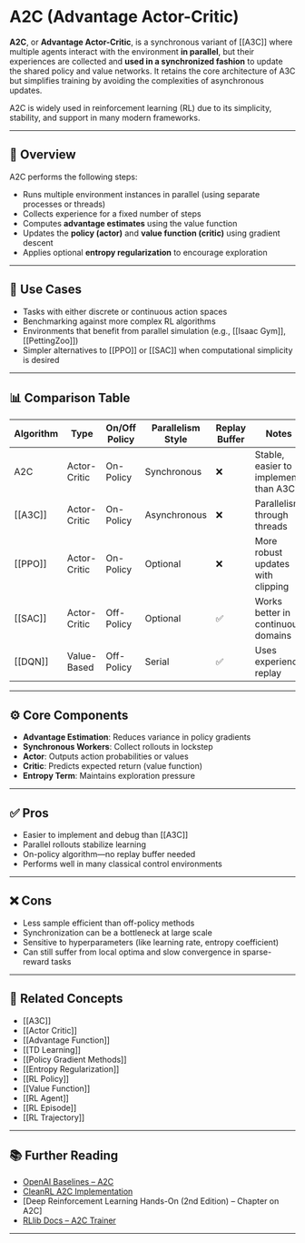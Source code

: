 # A2C (Advantage Actor-Critic)

**A2C**, or **Advantage Actor-Critic**, is a synchronous variant of [[A3C]] where multiple agents interact with the environment **in parallel**, but their experiences are collected and **used in a synchronized fashion** to update the shared policy and value networks. It retains the core architecture of A3C but simplifies training by avoiding the complexities of asynchronous updates.

A2C is widely used in reinforcement learning (RL) due to its simplicity, stability, and support in many modern frameworks.

---

## 🧠 Overview

A2C performs the following steps:
- Runs multiple environment instances in parallel (using separate processes or threads)
- Collects experience for a fixed number of steps
- Computes **advantage estimates** using the value function
- Updates the **policy (actor)** and **value function (critic)** using gradient descent
- Applies optional **entropy regularization** to encourage exploration

---

## 🧪 Use Cases

- Tasks with either discrete or continuous action spaces  
- Benchmarking against more complex RL algorithms  
- Environments that benefit from parallel simulation (e.g., [[Isaac Gym]], [[PettingZoo]])  
- Simpler alternatives to [[PPO]] or [[SAC]] when computational simplicity is desired

---

## 📊 Comparison Table

| Algorithm   | Type          | On/Off Policy | Parallelism Style | Replay Buffer | Notes                                 |
|-------------|---------------|----------------|-------------------|---------------|----------------------------------------|
| A2C         | Actor-Critic   | On-Policy       | Synchronous       | ❌             | Stable, easier to implement than A3C   |
| [[A3C]]     | Actor-Critic   | On-Policy       | Asynchronous      | ❌             | Parallelism through threads            |
| [[PPO]]     | Actor-Critic   | On-Policy       | Optional          | ❌             | More robust updates with clipping      |
| [[SAC]]     | Actor-Critic   | Off-Policy      | Optional          | ✅             | Works better in continuous domains     |
| [[DQN]]     | Value-Based    | Off-Policy      | Serial            | ✅             | Uses experience replay                 |

---

## ⚙️ Core Components

- **Advantage Estimation**: Reduces variance in policy gradients  
- **Synchronous Workers**: Collect rollouts in lockstep  
- **Actor**: Outputs action probabilities or values  
- **Critic**: Predicts expected return (value function)  
- **Entropy Term**: Maintains exploration pressure

---

## ✅ Pros

- Easier to implement and debug than [[A3C]]  
- Parallel rollouts stabilize learning  
- On-policy algorithm—no replay buffer needed  
- Performs well in many classical control environments

---

## ❌ Cons

- Less sample efficient than off-policy methods  
- Synchronization can be a bottleneck at large scale  
- Sensitive to hyperparameters (like learning rate, entropy coefficient)  
- Can still suffer from local optima and slow convergence in sparse-reward tasks

---

## 🔗 Related Concepts

- [[A3C]]  
- [[Actor Critic]]  
- [[Advantage Function]]  
- [[TD Learning]]  
- [[Policy Gradient Methods]]  
- [[Entropy Regularization]]  
- [[RL Policy]]  
- [[Value Function]]  
- [[RL Agent]]  
- [[RL Episode]]  
- [[RL Trajectory]]

---

## 📚 Further Reading

- [OpenAI Baselines – A2C](https://github.com/openai/baselines/tree/master/baselines/a2c)  
- [CleanRL A2C Implementation](https://github.com/vwxyzjn/cleanrl)  
- [Deep Reinforcement Learning Hands-On (2nd Edition) – Chapter on A2C]  
- [RLlib Docs – A2C Trainer](https://docs.ray.io/en/latest/rllib-algorithms.html#a2c)

---
